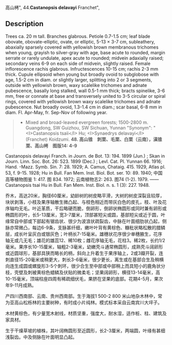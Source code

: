 高山栲",
44.**Castanopsis delavayi** Franchet",

## Description
Trees ca. 20 m tall. Branches glabrous. Petiole 0.7-1.5 cm; leaf blade obovate, obovate-elliptic, ovate, or elliptic, 5-13 ×  3-7 cm, subleathery, abaxially sparsely covered with yellowish brown membranous trichomes when young, grayish to silver-gray with age, base acute to rounded, margin serrate or rarely undulate, apex acute to rounded; midvein adaxially raised; secondary veins 6-9 on each side of midvein, slightly raised. Female inflorescence rachis glabrous. Infructescences 10-15 cm; rachis 2-3 mm thick. Cupule ellipsoid when young but broadly ovoid to subglobose with age, 1.5-2 cm in diam. or slightly larger, splitting into 2 or 3 segments, outside with yellowish brown, waxy scalelike trichomes and adnate pubescence, basally long stalked, wall 0.5-1 mm thick; bracts spinelike, 3-6 mm, free or connate at base and transversely united to 3-5 circular or spiral rings, covered with yellowish brown waxy scalelike trichomes and adnate pubescence. Nut broadly ovoid, 1.3-1.4 cm in diam.; scar basal, 6-8 mm in diam. Fl. Apr-May, fr. Sep-Nov of following year.

> *  Mixed and broad-leaved evergreen forests; 1500-2800 m. Guangdong, SW Guizhou, SW Sichuan, Yunnan
  "Synonym": "&lt;I&gt;Castanopsis tsaii&lt;/I&gt; Hu; &lt;I&gt;Synaedrys delavayi&lt;/I&gt; (Franchet) Koidzumi.
**48. 高山锥　刺栗、毛栗、白栗（云南），滇锥栗、高山栲　图版14: 4-9**

Castanopsis delavayi Franch. in Journ. de Bot. 13: 194. 1899 (Jun.) ; Skan in Journ. Linn. Soc. Bot. 26: 523. 1899 (Dec.) ; Levl. Cat. Pl. Yunnan 66. 1916; Hand. -Mazz. Symb. Sin. 7: 28. 1929; A. Camus, Chataig. 415. 1929, Atlas pl. 53, f. 9-15. 1928; Hu in Bull. Fan Mem. Inst. Biol. Bot. ser. 10: 89. 1940; 中国高等植物图鉴 1: 417. 图 834. 1972; 云南植物志2: 263. 图74 (1-2). 1979. ——Castanopsis tsai Hu in Bull. Fan Mem. Inst. Biol. n. s. 1 (3): 227. 1948.

乔木，高达20米，胸径60厘米，幼龄树的树皮略平滑，大树的树皮深裂且较厚，块状剥落，小枝及果序轴散生微凸起、与枝色相近而带灰白色的皮孔，枝、叶及花序轴均无毛。叶近革质，干后略硬而脆，倒卵形，倒卵状椭圆形或同时兼有卵形或椭圆形的叶，长5-13厘米，宽3-7厘米，顶部甚短尖或圆，基部短尖或近于圆，叶缘常自中部或下部起有锯齿状、很少为波浪状疏裂齿，中脉在叶面细肋状凸起，侧脉亦常微凸，每边6-9条，支脉甚纤细，嫩叶叶背有黄棕色、糠秕状略松散的腊鳞层，成长叶呈灰白或银灰色；叶柄长7-15毫米。雄穗状花序很少单穗腋生，花序轴无或几无毛；雄花的雄蕊12、稀10枚；雌花序轴无毛，花柱3。稀2枚，长约1/2毫米。果序长10-15厘米，轴粗2-3毫米，幼嫩壳斗通常椭圆形，成熟壳斗阔卵形或近圆球形，基部具狭而略长的柄，斜向上升着生于果序轴上，2或3瓣开裂，连刺直径15-20毫米或稍更大，刺长3-6毫米，很少更长，离生或在基部合生及稍横向连生成圆或螺旋形3-5个刺环，很少合生至中部或中部稍上而具短小的鹿角状分枝，壳壁及刺被黄棕色蜡鳞及伏贴的微柔毛；坚果阔卵形，横径13-14毫米，高10-15毫米，顶端柱座四周有稀疏细伏毛，果脐在坚果的底部。花期4-5月，果次年9-11月成熟。

产四川西南部、云南、贵州西南部。生于海拔1 500-2 800 米山地杂木林中，常为亚高山松栎林的主要树种，有时成小片纯林。模式标本采自云南宾川大坪子。

木材黄棕色，有少量宽木射线，材质坚重，强度大，耐水湿，适作桩、柱、建筑及家具材。

生于干燥草坡的植株，其叶阔椭圆形至近圆形，长2-3厘米，两端圆，叶缘有甚细浅裂齿。中及侧脉在叶面明显凸起。
